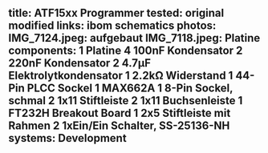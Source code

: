 title: ATF15xx Programmer
tested: original modified
links:
    ibom
    schematics
photos:
    IMG_7124.jpeg: aufgebaut
    IMG_7118.jpeg: Platine
components:
    1 Platine
    4 100nF Kondensator
    2 220nF Kondensator
    2 4.7µF Elektrolytkondensator
    1 2.2kΩ Widerstand
    1 44-Pin PLCC Sockel
    1 MAX662A
    1 8-Pin Sockel, schmal
    2 1x11 Stiftleiste
    2 1x11 Buchsenleiste
    1 FT232H Breakout Board
    1 2x5 Stiftleiste mit Rahmen
    2 1xEin/Ein Schalter, SS-25136-NH
systems:
    Development
---

